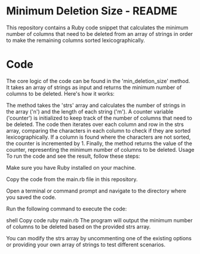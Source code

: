 # Minimum Deletion Size - README
This repository contains a Ruby code snippet that calculates the minimum number of columns that need to be deleted from an array of strings in order to make the remaining columns sorted lexicographically.

# Code
The core logic of the code can be found in the 'min_deletion_size' method. It takes an array of strings as input and returns the minimum number of columns to be deleted. Here's how it works:

The method takes the 'strs' array and calculates the number of strings in the array ('n') and the length of each string ('m').
A counter variable ('counter') is initialized to keep track of the number of columns that need to be deleted.
The code then iterates over each column and row in the strs array, comparing the characters in each column to check if they are sorted lexicographically.
If a column is found where the characters are not sorted, the counter is incremented by 1.
Finally, the method returns the value of the counter, representing the minimum number of columns to be deleted.
Usage
To run the code and see the result, follow these steps:

Make sure you have Ruby installed on your machine.

Copy the code from the main.rb file in this repository.

Open a terminal or command prompt and navigate to the directory where you saved the code.

Run the following command to execute the code:

shell
Copy code
ruby main.rb
The program will output the minimum number of columns to be deleted based on the provided strs array.

You can modify the strs array by uncommenting one of the existing options or providing your own array of strings to test different scenarios.